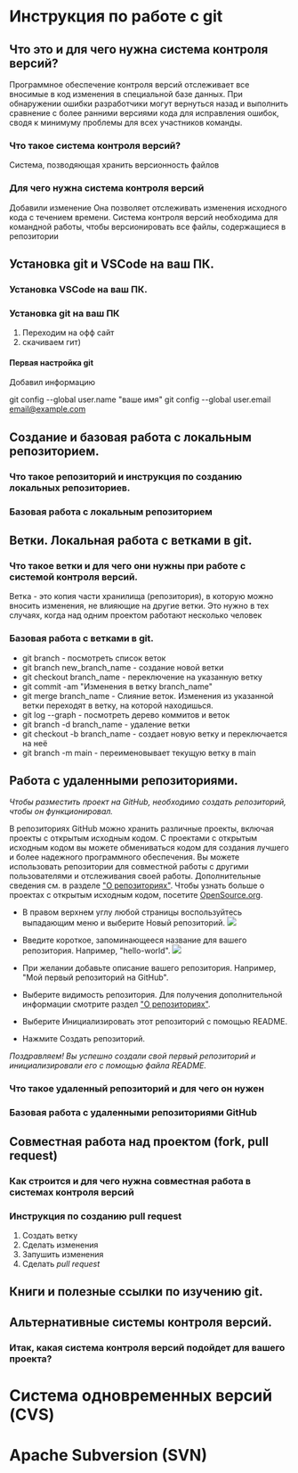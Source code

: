 # Инструкция по работе с git

## Что это и для чего нужна система контроля версий?
Программное обеспечение контроля версий отслеживает все вносимые в код изменения в специальной базе данных. При обнаружении ошибки разработчики могут вернуться назад и выполнить сравнение с более ранними версиями кода для исправления ошибок, сводя к минимуму проблемы для всех участников команды.

### Что такое система контроля версий?
Система, позводяющая хранить версионность файлов

### Для чего нужна система контроля версий

Добавили изменение
Она позволяет отслеживать изменения исходного кода с течением времени.
Система контроля версий необходима для командной работы, чтобы версионировать все файлы, содержащиеся в репозитории

## Установка git и VSCode на ваш ПК.

### Установка VSCode на ваш ПК.

### Установка git на ваш ПК
1. Переходим на офф сайт
2. скачиваем гит)

#### Первая настройка git

Добавил информацию

git config --global user.name "ваше имя"
git config --global user.email email@example.com


## Создание и базовая работа с локальным репозиторием.

### Что такое репозиторий и инструкция по созданию локальных репозиториев.

### Базовая работа с локальным репозиторием

## Ветки. Локальная работа с ветками в git.


### Что такое ветки и для чего они нужны при работе с системой контроля версий.

Ветка - это копия части хранилища (репозитория), в которую можно вносить изменения, не влияющие на другие ветки. Это нужно в тех случаях, когда над одним проектом работают несколько человек

### Базовая работа с ветками в git.
* git branch - посмотреть список веток
* git branch new_branch_name - создание новой ветки
* git checkout branch_name - переключение на указанную ветку
* git commit -am "Изменения в ветку branch_name"
* git merge branch_name - Слияние веток. Изменения из указанной ветки переходят в ветку, на которой находишься.
* git log --graph - посмотреть дерево коммитов и веток
* git branch -d branch_name - удаление ветки
* git checkout -b branch_name - создает новую ветку и переключается на неё
* git branch -m main - переименовывает текущую ветку в main

## Работа с удаленными репозиториями.
*Чтобы разместить проект на GitHub, необходимо создать репозиторий, чтобы он функционировал.* 

В репозиториях GitHub можно хранить различные проекты, включая проекты с открытым исходным кодом. С проектами с открытым исходным кодом вы можете обмениваться кодом для создания лучшего и более надежного программного обеспечения. Вы можете использовать репозитории для совместной работы с другими пользователями и отслеживания своей работы. Дополнительные сведения см. в разделе ["О репозиториях"](https://docs.github.com/en/repositories/creating-and-managing-repositories/about-repositories). Чтобы узнать больше о проектах с открытым исходным кодом, посетите [OpenSource.org](https://opensource.org/about).

* В правом верхнем углу любой страницы воспользуйтесь  выпадающим меню и выберите Новый репозиторий. 
![](https://docs.github.com/assets/cb-31554/mw-1440/images/help/repository/repo-create.webp)

* Введите короткое, запоминающееся название для вашего репозитория. Например, "hello-world".
![](https://docs.github.com/assets/cb-61138/mw-1440/images/help/repository/create-repository-name.webp)

* При желании добавьте описание вашего репозитория. Например, "Мой первый репозиторий на GitHub".

* Выберите видимость репозитория. Для получения дополнительной информации смотрите раздел ["О репозиториях"](https://docs.github.com/en/repositories/creating-and-managing-repositories/about-repositories#about-repository-visibility).

* Выберите Инициализировать этот репозиторий с помощью README.

* Нажмите Создать репозиторий.

*Поздравляем! Вы успешно создали свой первый репозиторий и инициализировали его с помощью файла README.*

### Что такое удаленный репозиторий и для чего он нужен

### Базовая работа с удаленными репозиториями GitHub

## Совместная работа над проектом (fork, pull request)

### Как строится и для чего нужна совместная работа в системах контроля версий

### Инструкция по созданию pull request
1. Создать ветку
2. Сделать изменения
3. Запушить изменения
4. Сделать _pull request_

## Книги и полезные ссылки по изучению git.

## Альтернативные системы контроля версий.

### Итак, какая система контроля версий подойдет для вашего проекта?

# Система одновременных версий (CVS)

# Apache Subversion (SVN)
